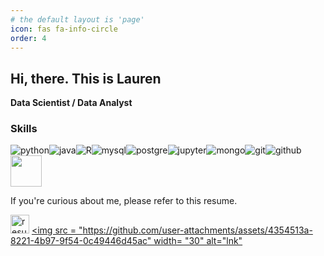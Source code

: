 ```yaml
---
# the default layout is 'page'
icon: fas fa-info-circle
order: 4
---
```


## Hi, there. This is Lauren
**Data Scientist / Data Analyst**

### Skills  
<div style="display: flex; flex-wrap: wrap;">
    <img src="https://img.shields.io/badge/Python-3766AB?style=flat-square&logo=Python&logoColor=white" alt="python"/>
    <img src="https://img.shields.io/badge/java-green?style=flat-square" alt="java">
    <img src="https://img.shields.io/badge/r-276DC3?style=flat-square&logo=r&logoColor=white" alt="R"/>
    <img src="https://img.shields.io/badge/mysql-4479A1?style=flat-square&logo=mysql&logoColor=white" alt="mysql"/>
    <img src="https://img.shields.io/badge/postgresql-4169E1?style=flat-square&logo=postgresql&logoColor=white" alt="postgre"/>
    <img src="https://img.shields.io/badge/jupyter-F37626?style=flat-square&logo=jupyter&logoColor=white" alt="jupyter"/>
    <img src="https://img.shields.io/badge/mongodb-47A248?style=flat-square&logo=mongodb&logoColor=white" alt="mongo"/>
    <img src="https://img.shields.io/badge/git-F05032?style=flat-square&logo=git&logoColor=white" alt="git"/>
    <img src="https://img.shields.io/badge/github-181717?style=flat-square&logo=github&logoColor=white" alt="github"/>
    
</div>


<img src="https://url/image.png" width="50" height="50"/>


If you're curious about me, please refer to this resume.  

[<img src = "https://github.com/user-attachments/assets/03ce1880-2188-4c1f-8ef6-8f02dd4b9618" width= "30" alt ="resume">](https://github.com/user-attachments/files/16760501/New_Resume.docx.pdf)
[<img src = "https://github.com/user-attachments/assets/4354513a-8221-4b97-9f54-0c49446d45ac" width= "30" alt="lnk"](https://www.linkedin.com/in/sangeun-lee-28ba012a1/)
